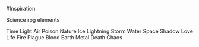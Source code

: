 #Inspiration 

Science rpg elements

Time
Light
Air
Poison
Nature
Ice
Lightning
Storm
Water
Space
Shadow
Love Life
Fire
Plague
Blood
Earth Metal
Death
Chaos